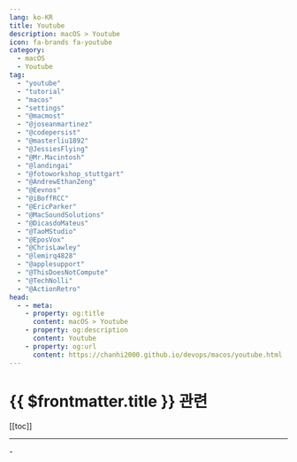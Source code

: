 ```yaml
---
lang: ko-KR
title: Youtube
description: macOS > Youtube
icon: fa-brands fa-youtube
category:
  - macOS
  - Youtube
tag: 
  - "youtube"
  - "tutorial"
  - "macos"
  - "settings"
  - "@macmost"
  - "@joseanmartinez"
  - "@codepersist"
  - "@masterliu1892"
  - "@JessiesFlying"
  - "@Mr.Macintosh"
  - "@landingai"
  - "@fotoworkshop_stuttgart"
  - "@AndrewEthanZeng"
  - "@Eevnos"
  - "@iBoffRCC"
  - "@EricParker"
  - "@MacSoundSolutions"
  - "@DicasdoMateus"
  - "@TaoMStudio"
  - "@EposVox"
  - "@ChrisLawley"
  - "@lemirq4828"
  - "@applesupport"
  - "@ThisDoesNotCompute"
  - "@TechNolli"
  - "@ActionRetro"
head:
  - - meta:
    - property: og:title
      content: macOS > Youtube
    - property: og:description
      content: Youtube
    - property: og:url
      content: https://chanhi2000.github.io/devops/macos/youtube.html
---
```


# {{ $frontmatter.title }} 관련

[[toc]]

---

<MyYouTubeItems jsonName="yu-macmost" /><!-- macmostvideo -->
<MyYouTubeItems jsonName="yu-joseanmartinez" /><!-- Josean Martinez -->
<MyYouTubeItems jsonName="yu-codepersist" /><!-- Code Persist -->
<MyYouTubeItems jsonName="yu-masterliu1892" /><!-- Master Liu -->
<MyYouTubeItems jsonName="yu-JessiesFlying" /><!-- Jessie's Flying -->
<MyYouTubeItems jsonName="yu-Mr.Macintosh" /><!-- Mr. Macintosh -->
<MyYouTubeItems jsonName="yu-landingai" /><!-- Landing AI -->
<MyYouTubeItems jsonName="yu-fotoworkshop_stuttgart" /><!-- fotoworkshop-stuttgart.de -->
<MyYouTubeItems jsonName="yu-AndrewEthanZeng" /><!-- Andrew Ethan Zeng -->
<MyYouTubeItems jsonName="yu-Eevnos" /><!-- Eevnos -->
<MyYouTubeItems jsonName="yu-iBoffRCC" /><!-- iBoff RCC -->
<MyYouTubeItems jsonName="yu-EricParker" /><!-- Eric Parker -->
<MyYouTubeItems jsonName="yu-MacSoundSolutions" /><!-- Mac Sound Solutions inc. -->
<MyYouTubeItems jsonName="yu-DicasdoMateus" /><!-- Dicas do Mateus #Hackintosh -->-
<MyYouTubeItems jsonName="yu-TaoMStudio" /><!-- Tao M Studio -->
<MyYouTubeItems jsonName="yu-EposVox" /><!-- EposVox -->
<MyYouTubeItems jsonName="yu-ChrisLawley" /><!-- Christopher Lawley -->
<MyYouTubeItems jsonName="yu-lemirq4828" /><!-- Lemirq -->
<MyYouTubeItems jsonName="yu-applesupport" /><!-- Apple Support -->
<MyYouTubeItems jsonName="yu-ThisDoesNotCompute" /><!-- This Does Not Compute -->
<MyYouTubeItems jsonName="yu-TechNolli" /><!-- TechNolli -->
<MyYouTubeItems jsonName="yu-ActionRetro" /><!-- Action Retro -->
<MyYouTubeItems jsonName="yu-MorgonautHackintosh" /><!-- Morgonaut Hack!ntosh -->
<MyYouTubeItems jsonName="yu-MzLearning" /><!-- Mz Learning -->
<MyYouTubeItems jsonName="yu-dmug" /><!-- Definitive Mac Upgrade Guide -->
<MyYouTubeItems jsonName="yu-BartechTV" /><!-- Bartech TV -->
<MyYouTubeItems jsonName="yu-TechHut" /><!-- TechHut -->
<MyYouTubeItems jsonName="yu-RetroGameCorps" /><!-- Retro Game Corps -->
<MyYouTubeItems jsonName="yu-macvince" /><!-- MacVince -->
<MyYouTubeItems jsonName="yu-KevinShroff" /><!-- Kevin Shroff -->
<MyYouTubeItems jsonName="yu-Gael9A" /><!-- MacToLive -->
<MyYouTubeItems jsonName="yu-raccoony_" /><!-- 라꾸니의 담기Raccoony's DAMGI -->
<MyYouTubeItems jsonName="yu-DailyTekk" /><!-- DailyTekk -->
<MyYouTubeItems jsonName="yu-iketsj" /><!-- iketsj -->
<MyYouTubeItems jsonName="yu-Tips2Fix" /><!-- Tips 2 Fix -->
<MyYouTubeItems jsonName="yu-austinmedz98" /><!-- Austin Medz -->
<MyYouTubeItems jsonName="yu-RamonFerreira" /><!-- Ramon Ferreira -->
<MyYouTubeItems jsonName="yu-ScuappysDroneVideos1" /><!-- Scuappy's Videos -->
<MyYouTubeItems jsonName="yu-BrandonYen" /><!-- Brandon Yen -->
<MyYouTubeItems jsonName="yu-Aleksey_Konovalov" /><!-- Aleksey Konovalov -->
<MyYouTubeItems jsonName="yu-masterbot" /><!-- 마스터봇 -->
<MyYouTubeItems jsonName="yu-himelstech" /><!-- Himels Tech -->
<MyYouTubeItems jsonName="yu-rt9" /><!-- Route 9 루트나인 -->
<MyYouTubeItems jsonName="yu-DankPods" /><!-- DankPods -->
<MyYouTubeItems jsonName="yu-thisis" /><!-- This Is -->
<MyYouTubeItems jsonName="yu-Axlefublr" /><!-- Axlefublr (she\\they) -->
<MyYouTubeItems jsonName="yu-ScottYuJan" /><!-- Scott Yu-Jan -->
<MyYouTubeItems jsonName="yu-ABetterComputer" /><!-- A Better Computer -->
<MyYouTubeItems jsonName="yu-GeekyScript" /><!-- Geeky Script -->
<MyYouTubeItems jsonName="yu-NETVN82" /><!-- NETVN -->
<MyYouTubeItems jsonName="yu-bogxd" /><!-- Bog -->
<MyYouTubeItems jsonName="yu-chriscardoso" /><!-- Chris Cardoso -->
<MyYouTubeItems jsonName="yu-NovaspiritTech" /> <!-- Novaspirit Tech -->
<MyYouTubeItems jsonName="yu-HughJeffreys" /><!-- Hugh Jeffreys -->
<MyYouTubeItems jsonName="yu-cynonexus" /><!-- CynoNexus -->
<MyYouTubeItems jsonName="yu-TechEnthusiastOfficial" /><!-- Tech Enthusiast -->
<MyYouTubeItems jsonName="yu-notrottenapple" /><!-- Rotten Apple -->

<TagLinks />